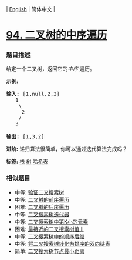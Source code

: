 | [English](README_EN.md) | 简体中文 |

# [94. 二叉树的中序遍历](https://leetcode-cn.com/problems/binary-tree-inorder-traversal)
 ### 题目描述
<p>给定一个二叉树，返回它的<em>中序&nbsp;</em>遍历。</p>

<p><strong>示例:</strong></p>

<pre><strong>输入:</strong> [1,null,2,3]
   1
    \
     2
    /
   3

<strong>输出:</strong> [1,3,2]</pre>

<p><strong>进阶:</strong>&nbsp;递归算法很简单，你可以通过迭代算法完成吗？</p>

**标签:**  [栈](https://leetcode-cn.com/tag/stack) [树](https://leetcode-cn.com/tag/tree) [哈希表](https://leetcode-cn.com/tag/hash-table) 
 ### 相似题目
- 中等:	[验证二叉搜索树](https://leetcode-cn.com/problems/validate-binary-search-tree) 
- 中等:	[二叉树的前序遍历](https://leetcode-cn.com/problems/binary-tree-preorder-traversal) 
- 困难:	[二叉树的后序遍历](https://leetcode-cn.com/problems/binary-tree-postorder-traversal) 
- 中等:	[二叉搜索树迭代器](https://leetcode-cn.com/problems/binary-search-tree-iterator) 
- 中等:	[二叉搜索树中第K小的元素](https://leetcode-cn.com/problems/kth-smallest-element-in-a-bst) 
- 困难:	[最接近的二叉搜索树值 II](https://leetcode-cn.com/problems/closest-binary-search-tree-value-ii) 
- 中等:	[二叉搜索树中的顺序后继](https://leetcode-cn.com/problems/inorder-successor-in-bst) 
- 中等:	[将二叉搜索树转化为排序的双向链表](https://leetcode-cn.com/problems/convert-binary-search-tree-to-sorted-doubly-linked-list) 
- 简单:	[二叉搜索树节点最小距离](https://leetcode-cn.com/problems/minimum-distance-between-bst-nodes) 
